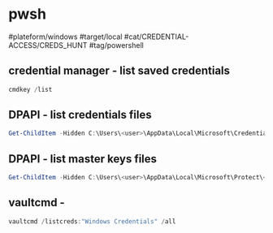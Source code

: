# pwsh

#plateform/windows #target/local #cat/CREDENTIAL-ACCESS/CREDS_HUNT #tag/powershell 


## credential manager - list saved credentials
```powershell
cmdkey /list
```

## DPAPI - list credentials files
```powershell
Get-ChildItem -Hidden C:\Users\<user>\AppData\Local\Microsoft\Credentials\ ; Get-ChildItem -Hidden C:\Users\<user>\AppData\Roaming\Microsoft\Credentials\
```
## DPAPI - list master keys files
```powershell
Get-ChildItem -Hidden C:\Users\<user>\AppData\Local\Microsoft\Protect\<user_SID> ; Get-ChildItem -Hidden C:\Users\<user>\AppData\Roaming\Microsoft\Protect\<user_SID>
```


## vaultcmd - 
```powershell
vaultcmd /listcreds:"Windows Credentials" /all
```